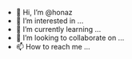 - 👋 Hi, I’m @honaz
- 👀 I’m interested in ...
- 🌱 I’m currently learning ...
- 💞️ I’m looking to collaborate on ...
- 📫 How to reach me ...

<!---
honaz/honaz is a ✨ special ✨ repository because its `README.md` (this file) appears on your GitHub profile.
You can click the Preview link to take a look at your changes.
--->
